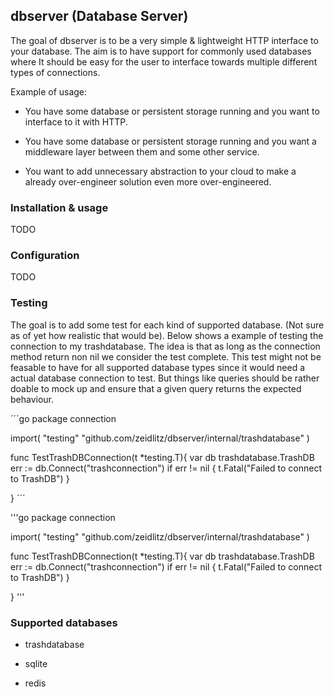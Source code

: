 ## dbserver (Database Server)

The goal of dbserver is to be a very simple & lightweight HTTP interface to your database. The aim is to have support for commonly used databases where It should be easy for the user to interface towards multiple different types of connections. 

Example of usage:

- You have some database or persistent storage running and you want to interface to it with HTTP.

- You have some database or persistent storage running and you want a middleware layer between them and some other service. 

- You want to add unnecessary abstraction to your cloud to make a already over-engineer solution even more over-engineered.

### Installation & usage

TODO

### Configuration

TODO

### Testing

The goal is to add some test for each kind of supported database. (Not sure as of yet how realistic that would be). Below shows a example of testing the connection to my trashdatabase. The idea is that as long as the connection method return non nil we consider the test complete. This test might not be feasable to have for all supported database types since it would need a actual database connection to test. But things like queries should be rather doable to mock up and ensure that a given query returns the expected behaviour. 

´´´go
package connection

import(
  "testing"
  "github.com/zeidlitz/dbserver/internal/trashdatabase"
)

func TestTrashDBConnection(t *testing.T){
  var db trashdatabase.TrashDB
  err := db.Connect("trashconnection")
  if err != nil {
    t.Fatal("Failed to connect to TrashDB")
  }

}
´´´

'''go
package connection

import(
  "testing"
  "github.com/zeidlitz/dbserver/internal/trashdatabase"
)

func TestTrashDBConnection(t *testing.T){
  var db trashdatabase.TrashDB
  err := db.Connect("trashconnection")
  if err != nil {
    t.Fatal("Failed to connect to TrashDB")
  }

}
'''

### Supported databases

- trashdatabase

- sqlite

- redis
